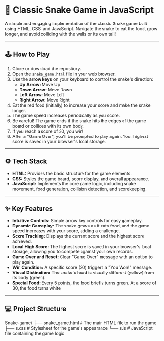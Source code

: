 # 🐍 Classic Snake Game in JavaScript

A simple and engaging implementation of the classic Snake game built using HTML, CSS, and JavaScript. Navigate the snake to eat the food, grow longer, and avoid colliding with the walls or its own tail!

---

## 🕹️ How to Play

1.  Clone or download the repository.
2.  Open the `snake_game.html` file in your web browser.
3.  Use the **arrow keys** on your keyboard to control the snake's direction:
    * **Up Arrow:** Move Up
    * **Down Arrow:** Move Down
    * **Left Arrow:** Move Left
    * **Right Arrow:** Move Right
4.  Eat the red food (initially) to increase your score and make the snake longer.
5.  The game speed increases periodically as you score.
6.  Be careful! The game ends if the snake hits the edges of the game board or collides with its own body.
7.  If you reach a score of 30, you win!
8.  After a "Game Over", you'll be prompted to play again. Your highest score is saved in your browser's local storage.

---

## ⚙️ Tech Stack

* **HTML:** Provides the basic structure for the game elements.
* **CSS:** Styles the game board, score display, and overall appearance.
* **JavaScript:** Implements the core game logic, including snake movement, food generation, collision detection, and scorekeeping.

---

## ✨ Key Features

* **Intuitive Controls:** Simple arrow key controls for easy gameplay.
* **Dynamic Gameplay:** The snake grows as it eats food, and the game speed increases with your score, adding a challenge.
* **Score Tracking:** Displays the current score and the highest score achieved.
* **Local High Score:** The highest score is saved in your browser's local storage, allowing you to compete against your own records.
* **Game Over and Reset:** Clear "Game Over" message with an option to play again.
* **Win Condition:** A specific score (30) triggers a "You Won!" message.
* **Visual Distinction:** The snake's head is visually different (yellow) from its body (green).
* **Special Food:** Every 5 points, the food briefly turns green. At a score of 30, the food turns white.

---

## 💻 Project Structure
Snake-game/
├── snake_game.html    # The main HTML file to run the game
├── s.css         # Stylesheet for the game's appearance
└── s.js          # JavaScript file containing the game logic
